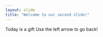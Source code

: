 ```yaml
---
layout: slide
title: "Welcome to our second slide!"
---
```

Today is a gift
Use the left arrow to go back!
